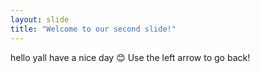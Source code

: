 ```yaml
---
layout: slide
title: "Welcome to our second slide!"
---
```

hello yall have a nice day 😊
Use the left arrow to go back!
